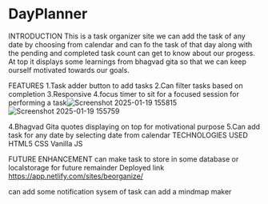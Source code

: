 # DayPlanner

INTRODUCTION
This is a task organizer site we can add the task of any date by choosing from calendar and can fo the task of that day along with the pending and completed task count
can get to know about our progess.
At top it displays some learnings from bhagvad gita so that we can keep ourself motivated towards our goals.


FEATURES
1.Task adder button to add tasks
2.Can filter tasks based on completion
3.Responsive
4.focus timer to sit for a focused session for performing a task![Screenshot 2025-01-19 155815](https://github.com/user-attachments/assets/c2712cd6-5a07-4142-974f-4fa0c6447ff4)
![Screenshot 2025-01-19 155759](https://github.com/user-attachments/assets/35935f81-080e-4f2f-9570-8f9e1620d5da)

4.Bhagvad Gita quotes displaying on top for motivational purpose
5.Can add task for any date by selecting date from calendar
TECHNOLOGIES USED
HTML5
CSS
Vanilla JS




FUTURE ENHANCEMENT
can make task to store in some database or localstorage for future remainder
Deployed link https://app.netlify.com/sites/beorganize/

can add some notification sysem of task
can add a mindmap maker


